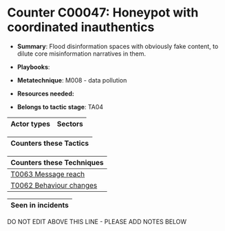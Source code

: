 # Counter C00047: Honeypot with coordinated inauthentics

* **Summary**: Flood disinformation spaces with obviously fake content, to dilute core misinformation narratives in them. 

* **Playbooks**: 

* **Metatechnique**: M008 - data pollution

* **Resources needed:** 

* **Belongs to tactic stage**: TA04


| Actor types | Sectors |
| ----------- | ------- |



| Counters these Tactics |
| ---------------------- |



| Counters these Techniques |
| ------------------------- |
| [T0063 Message reach](../generated_pages/techniques/T0063.md) |
| [T0062 Behaviour changes](../generated_pages/techniques/T0062.md) |



| Seen in incidents |
| ----------------- |


DO NOT EDIT ABOVE THIS LINE - PLEASE ADD NOTES BELOW